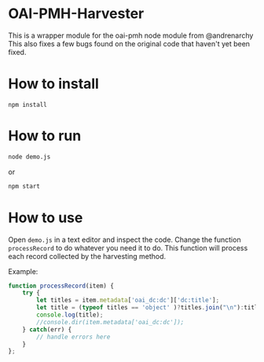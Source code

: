 # OAI-PMH-Harvester

This is a wrapper module for the oai-pmh node module from @andrenarchy
This also fixes a few bugs found on the original code that haven't yet been fixed.

# How to install

```
npm install
```

# How to run

```bash
node demo.js
```

or

```bash
npm start
```

# How to use

Open ```demo.js``` in a text editor and inspect the code. Change the function ```processRecord``` to do whatever you need it to do.
This function will process each record collected by the harvesting method.

Example:

```javascript
function processRecord(item) {
    try {
        let titles = item.metadata['oai_dc:dc']['dc:title'];
        let title = (typeof titles == 'object' )?titles.join("\n"):titles;
        console.log(title);
        //console.dir(item.metadata['oai_dc:dc']);
    } catch(err) {
        // handle errors here
    }
};
```